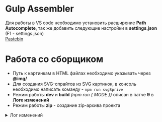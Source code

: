 # Gulp Assembler

Для работы в VS code необходимо установить расширение __Path Autocomplete__, так же добавить следующие настройки в __settings.json__ (F1 - settings.json) <br>
[Pastebin](https://pastebin.com/6jhCiEvj)

# Работа со сборщиком

+ Путь к картинкам в HTML файлах необходимо указывать через __@img/__
+ Для создания SVG-спрайтов из SVG картинок, в консоль необходимо написать команду - 
``` npm run svgSprive ```
+ Режим работы __dev__ и __build__ *(npm run { MODE })* описан в патче __9__ в __Логе изменений__
+ Режим работы __zip__ - создание zip-архива проекта

<details>
  <summary>Лог изменений</summary>
  (название коммитов может отличаться от их оригинального названия в истории) <br>
  
__15/02/22 # Patch 1__
> Initial commit <br>
> add: file architecture

__17/02/22 # Patch 2__
> add: watcher function
>> watcher наблюдает за изменением файлов.

> add: file cleaner function
>> cleaner выполняет чистку всех файлов в папке dist, и после повторноговключения сборщика, собирает все файлы обратно.

> add: html file assembly function
>> html assembler выполняет функцию сборки файлов из папки html по путиsrc/html в папку dist/ .

__19/02/22 # Patch 3__
> add: correct img paths function
>> функция установки правильных путей файлов из папок в src/ в папкуdist/ .

__25/02/22 # Patch 4__
> add: image to webp format
>> функция преобразует файлы изображений (.jpg, .png) > .webp формат,для ускорения загрузки и уменьшения объёма файла.

> add: visual file version
>> данная функция, предотвращает кеширования файлов браузером, путёмдобавления даты последнего запуска сборщика. Так же добавлен раздел "лог изменений" в README.md файл, для объяснения всех функций коммитов.

__26/02/22 # Patch 5__
> add: live server
>> Авто-обновление страницы локального сервера при сохранении кода.

> add: scss processing
>> Сборка Scss файла в css файл.
>>> + Авто-префиксы для кроссбраузерности.
>>> + Оптимизация @media запросов, путём сборки одинаковых разширений в 1 запрос.
>>> + Вывод webp картинок для не поддерживаемых браузеров, так и для поддерживающих. 
>>> + Сжатие css файла, создание не сжатой копии для удобного чтения.

__27/02/22 # Patch 6__

> add: webpack, support ES6 modules
>> Добавлена поддержка ES6, а так же самописных модулей. Подключение сторонних модулей, выполняеться командой описанной в док-ции модуля. Для самописных - <br> ```import * as {MODULE-NAME}.js from "{./modules/{MODULE-NAME}.js}"``` <br> # {MODULE-NAME} - имя модуля, фигурные скобки не нужны.

__28/02/22 # Patch 7__

> add: image optimization
>> Оптимизация картинок, создания webp.

__2/03/22 # Patch 8__
> add: fonts assembler function
>> Функция обработки файлов шрифтов # .otf > .ttf > .woff & .woff2, авто-добавление всех шрифтов с их кеглем в __scss/fonts.scss__

> add: svg sprites assembler function
>> Функция создания svg-спрайтов из нескольких svg файлов. Для выполнения этой функции, в терминал нужно написать данную команду: 
``` npm run svgSprive ```

__3/03/22 # Patch 9__
> add: dev / build mode
>> Добавлено 2 режима работы сборщика. <br>
>> __dev__
>>> Dev - облегчённый режим сборщика, оптимизация JS-скриптов и картинок отсутствует, из-за чего сборщик загружается быстрее. <br> <br>

>> __build__
>>> Build - режим работы сборщика, работают все таски, создание zip-архива с результатом _{in dev}_. 

> add: creating a zip archive
>> Создание zip архива проекта
</details>
